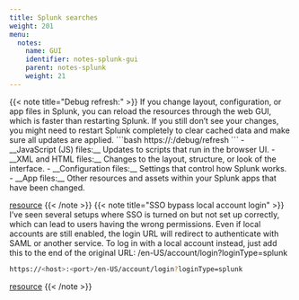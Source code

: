 ```yaml
---
title: Splunk searches
weight: 201
menu:
  notes:
    name: GUI
    identifier: notes-splunk-gui
    parent: notes-splunk
    weight: 21
---
```

<div style="display: block; width: 100%; max-width: none;">
{{< note title="Debug refresh:" >}}
If you change layout, configuration, or app files in Splunk, you can reload the resources through the web GUI, which is faster than restarting Splunk. 
If you still don’t see your changes, you might need to restart Splunk completely to clear cached data and make sure all updates are applied.
```bash
https://<host>:<port>/debug/refresh
```
- __JavaScript (JS) files:__ Updates to scripts that run in the browser UI.
- __XML and HTML files:__ Changes to the layout, structure, or look of the interface.
- __Configuration files:__ Settings that control how Splunk works.
- __App files:__ Other resources and assets within your Splunk apps that have been changed.
  
[resource](https://dev.splunk.com/enterprise/docs/developapps/manageknowledge/assetcaching/?_gl=1*16bjotw*_gcl_aw*R0NMLjE3NTk5ODg2ODQuQ2owS0NRandsNWpIQmhESEFSSXNBQjBZcWp3NHJhQk1uUUVyeEc5OXcweGt0TU0tTWl6cjB2N05lV1RiYi1kSGt4endkOHZWQ0NFVy1YUWFBa2l3RUFMd193Y0I.*_gcl_au*NDc3MjU1Nzc0LjE3NTg2MDcyNjY.*FPAU*NDc3MjU1Nzc0LjE3NTg2MDcyNjY.*_ga*Mzg3OTA2MjM0LjE3NDI0NjQ3MzU.*_ga_5EPM2P39FV*czE3NjExMTYwNjgkbzkzJGcwJHQxNzYxMTE2MDY4JGo2MCRsMCRoMTIyNDM2OTU4MQ..*_fplc*RXhXckVEOVBuVjZxRzQ0M3RhJTJGWGVmVXJVdEFkRHFOUlZFdHAlMkZXbzRreHZBSEpDMVclMkIzN2JtMkJwMUZMTGpoamtEOGo5NjFGQnhhalZBSGpzNDdZSHZqY2syRjc0WFJXWTFISUNyeTcxOEtTWnZEZEQxeER0QyUyRjhzUndLUGclM0QlM0Q.)
{{< /note >}}
{{< note title="SSO bypass local account login" >}}
I’ve seen several setups where SSO is turned on but not set up correctly, which can lead to users having the wrong permissions. Even if local accounts are still enabled, the login URL will redirect to authenticate with SAML or another service. To log in with a local account instead, just add this to the end of the original URL: /en-US/account/login?loginType=splunk
```bash
https://<host>:<port>/en-US/account/login?loginType=splunk
```  
[resource](https://splunk.my.site.com/customer/s/article/How-to-login-into-Splunk-using-local-Splunk-accounts-after-configuring-SAML)
{{< /note >}}
</div>